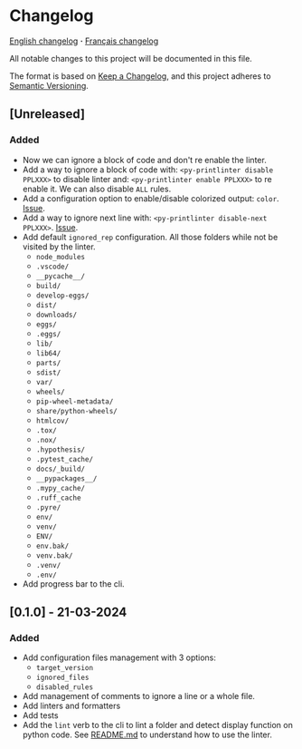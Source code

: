 <!-- markdownlint-disable-file MD024 -->

# Changelog

[English changelog](CHANGELOG.md) **·** [Français changelog](doc/changelog/CHANGELOG.fr.md)

All notable changes to this project will be documented in this file.

The format is based on [Keep a Changelog](https://keepachangelog.com/en/1.0.0/),
and this project adheres to [Semantic Versioning](https://semver.org/spec/v2.0.0.html).

## [Unreleased]

### Added

- Now we can ignore a block of code and don't re enable the linter.
- Add a way to ignore a block of code with: `<py-printlinter disable PPLXXX>` to disable
  linter and: `<py-printlinter enable PPLXXX>` to re enable it. We can also disable
  `ALL` rules.
- Add a configuration option to enable/disable colorized output: `color`.
[Issue](https://github.com/lilisse/printlinter/issues/6).
- Add a way to ignore next line with: `<py-printlinter disable-next PPLXXX>`.
[Issue](https://github.com/lilisse/printlinter/issues/1).
- Add default `ignored_rep` configuration. All those folders while not be visited by the
  linter.
  - `node_modules`
  - `.vscode/`
  - `__pycache__/`
  - `build/`
  - `develop-eggs/`
  - `dist/`
  - `downloads/`
  - `eggs/`
  - `.eggs/`
  - `lib/`
  - `lib64/`
  - `parts/`
  - `sdist/`
  - `var/`
  - `wheels/`
  - `pip-wheel-metadata/`
  - `share/python-wheels/`
  - `htmlcov/`
  - `.tox/`
  - `.nox/`
  - `.hypothesis/`
  - `.pytest_cache/`
  - `docs/_build/`
  - `__pypackages__/`
  - `.mypy_cache/`
  - `.ruff_cache`
  - `.pyre/`
  - `env/`
  - `venv/`
  - `ENV/`
  - `env.bak/`
  - `venv.bak/`
  - `.venv/`
  - `.env/`
- Add progress bar to the cli.

## [0.1.0] - 21-03-2024

### Added

- Add configuration files management with 3 options:
  - `target_version`
  - `ignored_files`
  - `disabled_rules`
- Add management of comments to ignore a line or a whole file.
- Add linters and formatters
- Add tests
- Add the `lint` verb to the cli to lint a folder and detect display function on python
  code. See [README.md](README.md) to understand how to use the linter.
